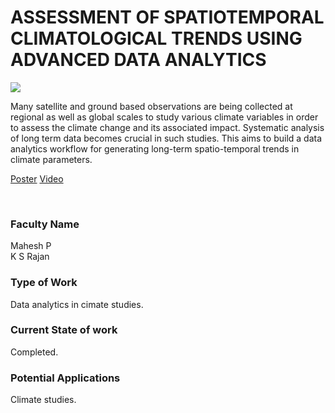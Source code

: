 # ASSESSMENT OF SPATIOTEMPORAL CLIMATOLOGICAL TRENDS USING ADVANCED DATA ANALYTICS

![](24.%20ASSESSMENT%20OF%20SPATIOTEMPORAL%20CLIMATOLOGICAL%20TRENDS%20USING%20ADVANCED%20DATA%20ANALYTICS.png)

Many satellite and ground based observations are being collected at regional as well as global scales to study various climate variables in order to assess the climate change and its associated impact. Systematic analysis of long term data becomes crucial in such studies. This aims to build a data analytics workflow for generating long-term spatio-temporal trends in climate parameters.

[Poster](24.%20ASSESSMENT%20OF%20SPATIOTEMPORAL%20CLIMATOLOGICAL%20TRENDS%20USING%20ADVANCED%20DATA%20ANALYTICS.pdf)
[Video](https://rndshowcase.iiit.ac.in/tto/TTO_website_data/Videos/271.mp4)

<br>


### Faculty Name

Mahesh P<br>
K S Rajan


### Type of Work

Data analytics in cimate studies.


### Current State of work

Completed.


### Potential Applications

Climate studies.
